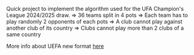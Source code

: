 Quick project to implement the algorithm used for the UFA Champion's League 2024/2025 draw.
=> 36 teams split in 4 pots
=> Each team has to play randomly 2 opponents of each pots
=> A club cannot play against another club of its country
=> Clubs cannot play more than 2 clubs of a same country

More info about UEFA new format [here](https://www.uefa.com/uefachampionsleague/news/0268-12157d69ce2d-9f011c70f6fa-1000--new-format-for-champions-league-post-2024-everything-you-ne/)
